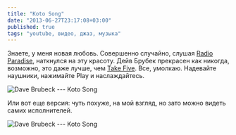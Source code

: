 ```yaml
---
title: "Koto Song"
date: "2013-06-27T23:17:08+03:00"
published: true
tags: "youtube, видео, джаз, музыка"
---
```


Знаете, у меня новая любовь. Совершенно случайно, слушая [Radio Paradise](http://www.radioparadise.com/), наткнулся
на эту красоту. Дейв Брубек прекрасен как никогда, возможно, это даже лучше,
чем [Take Five](/post/davebrubeck/). Все, умолкаю. Надевайте наушники, нажимайте Play и наслаждайтесь.

![Dave Brubeck --- Koto Song](http://www.youtube.com/watch?v=pvB_ZNtOb4E)

Или вот еще версия: чуть похуже, на мой взгляд, но зато можно видеть самих исполнителей.

![Dave Brubeck --- Koto Song](http://www.youtube.com/watch?v=LbdD9gPnhhM)
